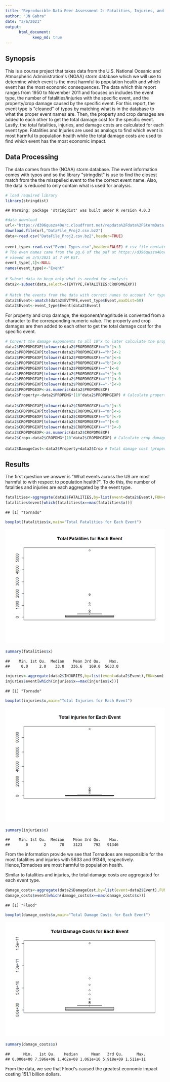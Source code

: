 ```yaml
---
title: "Reproducible Data Peer Assessment 2: Fatalities, Injuries, and Damage Costs for Events from the NOAA Storm Database"
author: "JN Gabra"
date: "3/6/2021"
output: 
      html_document:
            keep_md: true
---
```


## Synopsis
This is a course project that takes data from the U.S. National Oceanic and Atmospheric Administration's (NOAA) storm database which we will use to determine which event is the most harmful to population health and which event has the most economic consequences. The data which this report ranges from 1950 to November 2011 and focuses on includes the event type, the number of fatalities/injuries with the specific event, and the property/crop damage caused by the specific event. For this report, the event type is "cleaned" of typos by matching what is in the database to what the proper event names are. Then, the property and crop damages are added to each other to get the total damage cost for the specific event. Lastly, the total fatalities, injuries, and damage costs are calculated for each event type. Fatalities and Injuries are used as analogs to find which event is most harmful to population health while the total damage costs are used to find which event has the most economic impact.

## Data Processing
The data comes from the (NOAA) storm database. The event information comes with typos and so the library "stringdist" is use to find the closest match from the the misspelled event to the the correct event name. Also, the data is reduced to only contain what is used for analysis.  

```r
# load required library
library(stringdist)
```

```
## Warning: package 'stringdist' was built under R version 4.0.3
```

```r
#data download
url<-"https://d396qusza40orc.cloudfront.net/repdata%2Fdata%2FStormData.csv.bz2"
download.file(url,"DataFile_Proj2.csv.bz2")
data<-read.csv("DataFile_Proj2.csv.bz2",header=TRUE)

event_type<-read.csv("Event Types.csv",header=FALSE) # csv file containinng the full and correct event names becuase original data has typos
# The even names came from the pg.6 of the pdf at https://d396qusza40orc.cloudfront.net/repdata%2Fpeer2_doc%2Fpd01016005curr.pdf 
# viewed on 3/5/2021 at 7 PM EST.
event_type[,1]<-NULL
names(event_type)<-"Event"

# Subset data to keep only what is needed for analysis
data2<-subset(data,select=c(EVTYPE,FATALITIES:CROPDMGEXP))

# Match the events from the data with correct names to account for typos
data2$Event<-amatch(data2$EVTYPE,event_type$Event,maxDist=50)
data2$Event<-event_type$Event[data2$Event]
```


For property and crop damage, the exponent/magnitude is converted from a character to the corresponding numeric value. The property and crop damages are then added to each other to get the total damage cost for the specific event.  

```r
# Convert the damage exponnents to all 10^x to later calculate the property and crop damage
data2$PROPDMGEXP[tolower(data2$PROPDMGEXP)=="k"]<-3
data2$PROPDMGEXP[tolower(data2$PROPDMGEXP)=="h"]<-2
data2$PROPDMGEXP[tolower(data2$PROPDMGEXP)=="m"]<-6
data2$PROPDMGEXP[tolower(data2$PROPDMGEXP)=="b"]<-9
data2$PROPDMGEXP[tolower(data2$PROPDMGEXP)==""]<-0
data2$PROPDMGEXP[tolower(data2$PROPDMGEXP)=="+"]<-0
data2$PROPDMGEXP[tolower(data2$PROPDMGEXP)=="?"]<-0
data2$PROPDMGEXP[tolower(data2$PROPDMGEXP)=="-"]<-0
data2$PROPDMGEXP<-as.numeric(data2$PROPDMGEXP)
data2$Property<-data2$PROPDMG*(10^data2$PROPDMGEXP) # Calculate property damage

data2$CROPDMGEXP[tolower(data2$CROPDMGEXP)=="k"]<-3
data2$CROPDMGEXP[tolower(data2$CROPDMGEXP)=="m"]<-6
data2$CROPDMGEXP[tolower(data2$CROPDMGEXP)=="b"]<-9
data2$CROPDMGEXP[tolower(data2$CROPDMGEXP)==""]<-0
data2$CROPDMGEXP[tolower(data2$CROPDMGEXP)=="?"]<-0
data2$CROPDMGEXP<-as.numeric(data2$CROPDMGEXP)
data2$Crop<-data2$CROPDMG*(10^data2$CROPDMGEXP) # Calculate crop damage

data2$DamageCost<-data2$Property+data2$Crop # Total damage cost (propert+crop)
```

## Results

The first question we answer is "What events across the US are most harmful to with respect to population health?". To do this, the number of fatalities and injuries are each aggregated by the event type.

```r
fatalities<-aggregate(data2$FATALITIES,by=list(event=data2$Event),FUN=sum)
fatalities$event[which(fatalities$x==max(fatalities$x))]
```

```
## [1] "Tornado"
```

```r
boxplot(fatalities$x,main="Total Fatalities for Each Event")
```

![](RepData_Project2_files/figure-html/unnamed-chunk-3-1.png)<!-- -->

```r
summary(fatalities$x)
```

```
##    Min. 1st Qu.  Median    Mean 3rd Qu.    Max. 
##     0.0     2.0    33.0   336.6   169.0  5633.0
```

```r
injuries<-aggregate(data2$INJURIES,by=list(event=data2$Event),FUN=sum)
injuries$event[which(injuries$x==max(injuries$x))]
```

```
## [1] "Tornado"
```

```r
boxplot(injuries$x,main="Total Injuries for Each Event")
```

![](RepData_Project2_files/figure-html/unnamed-chunk-3-2.png)<!-- -->

```r
summary(injuries$x)
```

```
##    Min. 1st Qu.  Median    Mean 3rd Qu.    Max. 
##       0       2      70    3123     792   91346
```
From the information provide we see that Tornadoes are responsible for the most fatalities and injuries with 5633 and 91346, respectively. Hence,Tornadoes are most harmful to population health.  


Similar to fatalities and injuries, the total damage costs are aggregated for each event type.  


```r
damage_costs<-aggregate(data2$DamageCost,by=list(event=data2$Event),FUN=sum)
damage_costs$event[which(damage_costs$x==max(damage_costs$x))]
```

```
## [1] "Flood"
```

```r
boxplot(damage_costs$x,main="Total Damage Costs for Each Event")
```

![](RepData_Project2_files/figure-html/unnamed-chunk-4-1.png)<!-- -->

```r
summary(damage_costs$x)
```

```
##      Min.   1st Qu.    Median      Mean   3rd Qu.      Max. 
## 0.000e+00 7.596e+06 1.462e+08 1.061e+10 5.918e+09 1.511e+11
```
From the data, we see that Flood's caused the greatest economic impact costing 151.1 billion dollars.


